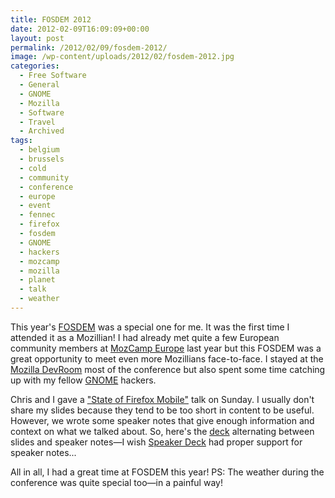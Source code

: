```yaml
---
title: FOSDEM 2012
date: 2012-02-09T16:09:09+00:00
layout: post
permalink: /2012/02/09/fosdem-2012/
image: /wp-content/uploads/2012/02/fosdem-2012.jpg
categories:
  - Free Software
  - General
  - GNOME
  - Mozilla
  - Software
  - Travel
  - Archived
tags:
  - belgium
  - brussels
  - cold
  - community
  - conference
  - europe
  - event
  - fennec
  - firefox
  - fosdem
  - GNOME
  - hackers
  - mozcamp
  - mozilla
  - planet
  - talk
  - weather
---
```

This year's [FOSDEM](http://fosdem.org/2012/) was a special one for me. It was
the first time I attended it as a Mozillian! I had already met quite a few
European community members at [MozCamp
Europe](https://wiki.mozilla.org/EU_MozCamp_2011) last year but this FOSDEM was
a great opportunity to meet even more Mozillians face-to-face. I stayed at the
[Mozilla DevRoom](http://fosdem.org/2012/schedule/track/mozilla_devroom) most
of the conference but also spent some time catching up with my fellow
[GNOME](http://www.gnome.org/) hackers.

Chris and I gave a ["State of Firefox
Mobile"](http://fosdem.org/2012/schedule/event/the_state_of_firefox_mobile)
talk on Sunday. I usually don't share my slides because they tend to be too
short in content to be useful. However, we wrote some speaker notes that give
enough information and context on what we talked about. So, here's the
[deck](http://speakerdeck.com/u/lucasr/p/the-state-of-firefox-mobile)
alternating between slides and speaker notes—I wish [Speaker
Deck](http://speakerdeck.com/) had proper support for speaker notes...

All in all, I had a great time at FOSDEM this year! PS: The weather during the
conference was quite special too—in a painful way!
